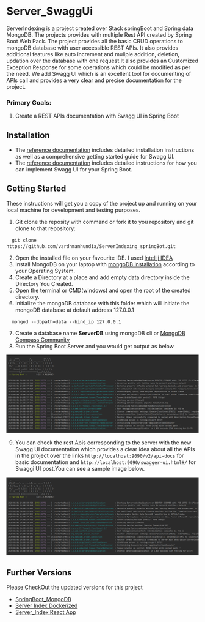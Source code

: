 # Server_SwaggUi
ServerIndexing is a project created over Stack springBoot and Spring data MongoDB. The projects provides with multiple Rest API created by 
Spring Boot Web Pack. The project provides all the basic CRUD operations to mongoDB database with user accessible REST APIs. It also provides
additional features like auto increment and muliple addition, deletion, updation over the database with one request.It also provides an
Customized Exception Response for some operations which could be modified as per the need. We add Swagg UI which is an excellent tool
for documenting of APIs call and provides a very clear and precise documentation for the project.

### Primary Goals:
1. Create a REST APIs documentation with Swagg UI in Spring Boot
## Installation
- The [reference documentation](https://editor.swagger.io/) includes detailed installation instructions as well as a comprehensive getting started guide for Swagg UI.
- The [reference documentation](https://github.com/swagger-api/swagger-codegen/wiki/server-stub-generator-howto) includes detailed instructions for how you can implement Swagg UI for your Spring Boot.

## Getting Started
These instructions will get you a copy of the project up and running on your local machine for development and testing purposes.
1. Git clone the reposity with command or fork it to you repository and git clone to that repository:
```
  git clone https://github.com/vardhmanhundia/ServerIndexing_springBot.git
```
2. Open the installed file on your favourite IDE. I used [Intellij IDEA](https://www.jetbrains.com/idea/download/)
3. Install MongoDB on your laptop with [mongoDB installation](https://docs.mongodb.com/manual/tutorial) according to your Operating System.
4. Create a Directory at a place and add empty data directory inside the Directory You Created.
5. Open the terminal or CMD(windows) and open the root of the created directory.
6. Initialize the mongoDB database with this folder which will initiate the mongoDB database at default address 127.0.0.1
```
  mongod --dbpath=data --bind_ip 127.0.0.1
```
7. Create a database name **ServerDB** using mongoDB cli or [MongoDB Compass Community](https://www.mongodb.com/products/compass)
8. Run the Spring Boot Server and you would get output as below

![Server Run Output](https://github.com/vardhmanhundia/SwaggUI_ServerIndexing/blob/master/images/serverRunning.PNG)

9. You can check the rest Apis corresponding to the server with the new Swagg UI documentation which provides a clear idea about all the
APIs in the project over the links `http://localhost:9090/v2/api-docs` for basic documentation and `http://localhost:9090/swagger-ui.html#/`
for Swaggi UI post.You can see a sample image below.

![SwaggUI Output](https://github.com/vardhmanhundia/SwaggUI_ServerIndexing/blob/master/images/serverRunning.PNG)

## Further Versions
Please CheckOut the updated versions for this project
- [SpringBoot_MongoDB](https://github.com/vardhmanhundia/ServerIndexing_springBot)
- [Server Index Dockerized](https://github.com/vardhmanhundia/ServerIndex_Dockerized)
- [Server_Index React App](https://github.com/vardhmanhundia/ServerIndexing_ReactApp)
